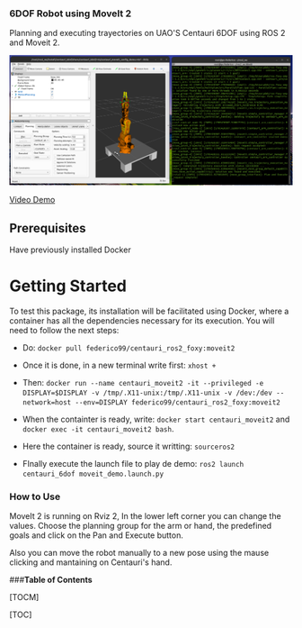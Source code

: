 ### 6DOF Robot using MoveIt 2
Planning and executing trayectories on UAO'S Centauri 6DOF using ROS 2 and Moveit 2.

![](https://github.com/FedericoDorado/6dof-Robot-with-MoveIt-2/blob/main/Captura%20desde%202024-01-16%2011-09-36.png?raw=true)

[Video Demo](https://www.youtube.com/watch?v=MdDETKCAYUI "Video Demo")

## Prerequisites
Have previously installed Docker

# Getting Started

To test this package, its installation will be facilitated using Docker, where a container has all the dependencies necessary for its execution. You will need to follow the next steps:
- Do: `docker pull federico99/centauri_ros2_foxy:moveit2`

- Once it is done, in a new terminal write first: `xhost +`

- Then:  `docker run --name centauri_moveit2 -it --privileged -e DISPLAY=$DISPLAY -v /tmp/.X11-unix:/tmp/.X11-unix -v /dev:/dev --network=host --env=DISPLAY federico99/centauri_ros2_foxy:moveit2`
- When the containter is ready, write: `docker start centauri_moveit2` and `docker exec -it centauri_moveit2 bash`.
- Here the container is ready, source it writting: `sourceros2`
- FInally execute the launch file to play de demo: `ros2 launch centauri_6dof moveit_demo.launch.py`

### How to Use

MoveIt 2 is running on Rviz 2, In the lower left corner you can  change the values. Choose the planning group for the arm or hand, the predefined goals and click on the Pan and Execute button.

Also you can move the robot manually to a new pose using the mause clicking and mantaining on Centauri's hand.



###**Table of Contents**

[TOCM]

[TOC]
